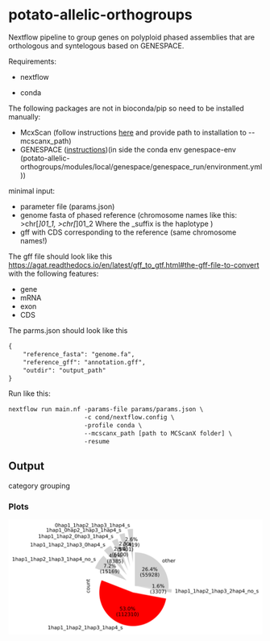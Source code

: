# potato-allelic-orthogroups

Nextflow pipeline to group genes on polyploid phased assemblies that are orthologous and syntelogous based on GENESPACE.

Requirements:

- nextflow

- conda

The following packages are not in bioconda/pip so need to be installed manually:
- McxScan (follow instructions [here](/scratch/nadjafn/potato-allelic-orthogroups/modules/local/genespace/genespace_run/environment.yml) and provide path to installation to --mcscanx_path)
- GENESPACE ([instructions](https://github.com/jtlovell/GENESPACE?tab=readme-ov-file#2-software-installation))(in side the conda env genespace-env (potato-allelic-orthogroups/modules/local/genespace/genespace_run/environment.yml))

minimal input:
- parameter file (params.json)
- genome fasta of phased reference (chromosome names like this: >chr[_]01_1, >chr[_]01_2 Where the _suffix is the haplotype )
- gff with CDS corresponding to the reference (same chromosome names!)

The gff file should look like this https://agat.readthedocs.io/en/latest/gff_to_gtf.html#the-gff-file-to-convert
with the following features:

- gene
- mRNA
- exon
- CDS

The parms.json should look like this
```
{
    "reference_fasta": "genome.fa",
    "reference_gff": "annotation.gff",
    "outdir": "output_path"
}
```

Run like this:
```
nextflow run main.nf -params-file params/params.json \
                     -c cond/nextflow.config \
                     -profile conda \
                     --mcscanx_path [path to MCScanX folder] \
                     -resume
```






## Output

category grouping


### Plots

![alt text](example_output/03_GENESPACE/De_v1.unitato_liftoff_haplotap_genespace_pie_chart.svg)



